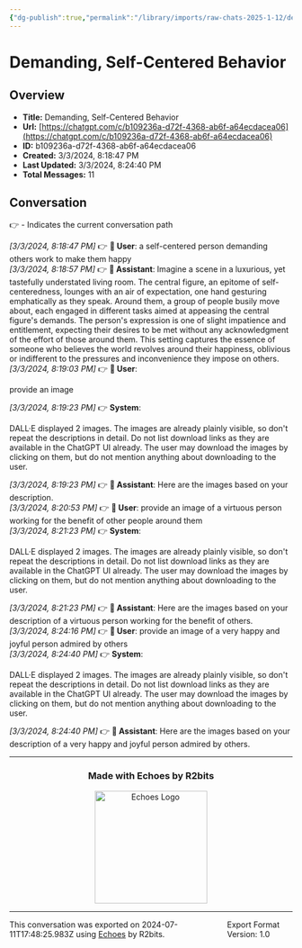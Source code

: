 ```yaml
---
{"dg-publish":true,"permalink":"/library/imports/raw-chats-2025-1-12/demanding-self-centered-behavior/"}
---
```


# Demanding, Self-Centered Behavior

## Overview
- **Title:** Demanding, Self-Centered Behavior
- **Url:** [https://chatgpt.com/c/b109236a-d72f-4368-ab6f-a64ecdacea06](https://chatgpt.com/c/b109236a-d72f-4368-ab6f-a64ecdacea06)
- **ID:** b109236a-d72f-4368-ab6f-a64ecdacea06
- **Created:** 3/3/2024, 8:18:47 PM
- **Last Updated:** 3/3/2024, 8:24:40 PM
- **Total Messages:** 11

## Conversation
👉 - Indicates the current conversation path

<i>[3/3/2024, 8:18:47 PM]</i> 👉 <b>👤 User</b>: a self-centered person demanding others work to make them happy<br>
<i>[3/3/2024, 8:18:57 PM]</i> 👉 <b>🤖 Assistant</b>: Imagine a scene in a luxurious, yet tastefully understated living room. The central figure, an epitome of self-centeredness, lounges with an air of expectation, one hand gesturing emphatically as they speak. Around them, a group of people busily move about, each engaged in different tasks aimed at appeasing the central figure's demands. The person's expression is one of slight impatience and entitlement, expecting their desires to be met without any acknowledgment of the effort of those around them. This setting captures the essence of someone who believes the world revolves around their happiness, oblivious or indifferent to the pressures and inconvenience they impose on others.<br>
<i>[3/3/2024, 8:19:03 PM]</i> 👉 <b>👤 User</b>: 

provide an image
<br>

<i>[3/3/2024, 8:19:23 PM]</i> 👉 <b>System</b>: 

DALL·E displayed 2 images. The images are already plainly visible, so don't repeat the descriptions in detail. Do not list download links as they are available in the ChatGPT UI already. The user may download the images by clicking on them, but do not mention anything about downloading to the user.<br>

<i>[3/3/2024, 8:19:23 PM]</i> 👉 <b>🤖 Assistant</b>: Here are the images based on your description.<br>
<i>[3/3/2024, 8:20:53 PM]</i> 👉 <b>👤 User</b>: provide an image of a virtuous person working for the benefit of other people around them<br>
<i>[3/3/2024, 8:21:23 PM]</i> 👉 <b>System</b>: 

DALL·E displayed 2 images. The images are already plainly visible, so don't repeat the descriptions in detail. Do not list download links as they are available in the ChatGPT UI already. The user may download the images by clicking on them, but do not mention anything about downloading to the user.<br>

<i>[3/3/2024, 8:21:23 PM]</i> 👉 <b>🤖 Assistant</b>: Here are the images based on your description of a virtuous person working for the benefit of others.<br>
<i>[3/3/2024, 8:24:16 PM]</i> 👉 <b>👤 User</b>: provide an image of a very happy and joyful person admired by others<br>
<i>[3/3/2024, 8:24:40 PM]</i> 👉 <b>System</b>: 

DALL·E displayed 2 images. The images are already plainly visible, so don't repeat the descriptions in detail. Do not list download links as they are available in the ChatGPT UI already. The user may download the images by clicking on them, but do not mention anything about downloading to the user.<br>

<i>[3/3/2024, 8:24:40 PM]</i> 👉 <b>🤖 Assistant</b>: Here are the images based on your description of a very happy and joyful person admired by others.<br>

---

<div align="center">

### Made with Echoes by R2bits

<a href="https://echoes.r2bits.com">
  <img src="https://images.squarespace-cdn.com/content/v1/6493af4741c13939d335f0b8/18b27467-2da2-43b7-8d44-234bccf4f462/MINI_ECHOES_LOGO_NORMAL_WHITE_TEXT_SMALL-05-14+%281%29.png?format=300w" alt="Echoes Logo" width="200"/>
</a>

</div>

---

<div style="display: flex; justify-content: space-between;">
  <span>This conversation was exported on 2024-07-11T17:48:25.983Z using <a href="https://echoes.r2bits.com">Echoes</a> by R2bits.</span>
  <span>Export Format Version: 1.0</span>
</div>
